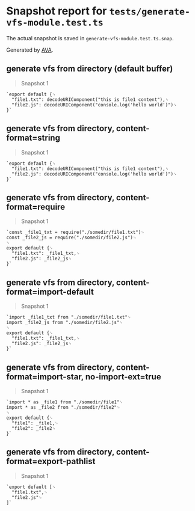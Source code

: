 # Snapshot report for `tests/generate-vfs-module.test.ts`

The actual snapshot is saved in `generate-vfs-module.test.ts.snap`.

Generated by [AVA](https://avajs.dev).

## generate vfs from directory (default buffer)

> Snapshot 1

    `export default {␊
      "file1.txt": decodeURIComponent("this is file1 content"),␊
      "file2.js": decodeURIComponent("console.log('hello world')")␊
    }`

## generate vfs from directory, content-format=string

> Snapshot 1

    `export default {␊
      "file1.txt": decodeURIComponent("this is file1 content"),␊
      "file2.js": decodeURIComponent("console.log('hello world')")␊
    }`

## generate vfs from directory, content-format=require

> Snapshot 1

    `const _file1_txt = require("./somedir/file1.txt")␊
    const _file2_js = require("./somedir/file2.js")␊
    ␊
    export default {␊
      "file1.txt": _file1_txt,␊
      "file2.js": _file2_js␊
    }`

## generate vfs from directory, content-format=import-default

> Snapshot 1

    `import _file1_txt from "./somedir/file1.txt"␊
    import _file2_js from "./somedir/file2.js"␊
    ␊
    export default {␊
      "file1.txt": _file1_txt,␊
      "file2.js": _file2_js␊
    }`

## generate vfs from directory, content-format=import-star, no-import-ext=true

> Snapshot 1

    `import * as _file1 from "./somedir/file1"␊
    import * as _file2 from "./somedir/file2"␊
    ␊
    export default {␊
      "file1": _file1,␊
      "file2": _file2␊
    }`

## generate vfs from directory, content-format=export-pathlist

> Snapshot 1

    `export default [␊
      "file1.txt",␊
      "file2.js"␊
    ]`
